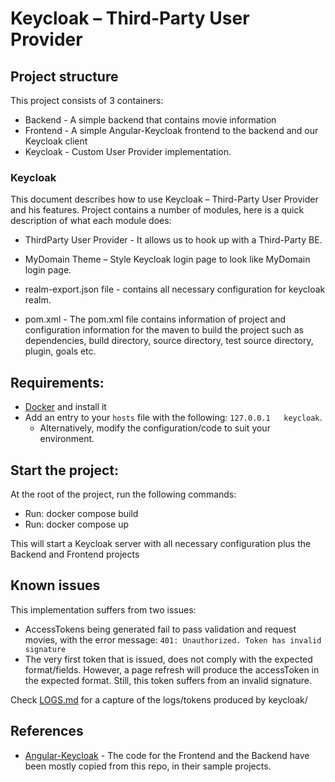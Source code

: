 # Keycloak – Third-Party User Provider

## Project structure

This project consists of 3 containers:

- Backend - A simple backend that contains movie information
- Frontend - A simple Angular-Keycloak frontend to the backend and our Keycloak client
- Keycloak - Custom User Provider implementation.

### Keycloak

This document describes how to use Keycloak – Third-Party User Provider and his features. Project contains a number of modules, here is a quick description of what each module does:

- ThirdParty User Provider - It allows us to hook up with a Third-Party BE.

- MyDomain Theme – Style Keycloak login page to look like MyDomain login page.

- realm-export.json file - contains all necessary configuration for keycloak realm.

- pom.xml - The pom.xml file contains information of project and configuration information for the maven to build the project such as dependencies, build directory, source directory, test source directory, plugin, goals etc.

## Requirements:

- [Docker](https://www.docker.com/products/docker-desktop) and install it
- Add an entry to your `hosts` file with the following: `127.0.0.1   keycloak`. 
  - Alternatively, modify the configuration/code to suit your environment.

## Start the project:

At the root of the project, run the following commands:

- Run: docker compose build
- Run: docker compose up

This will start a Keycloak server with all necessary configuration plus the Backend and Frontend projects

## Known issues

This implementation suffers from two issues:

- AccessTokens being generated fail to pass validation and request movies, with the error message: `401: Unauthorized. Token has invalid signature`
- The very first token that is issued, does not comply with the expected format/fields. However, a page refresh will produce the accessToken in the expected format. Still, this token suffers from an invalid signature.

Check [LOGS.md](LOGS.md) for a capture of the logs/tokens produced by keycloak/

## References

- [Angular-Keycloak](https://github.com/mauriciovigolo/keycloak-angular) - The code for the Frontend and the Backend have been mostly copied from this repo, in their sample projects.
